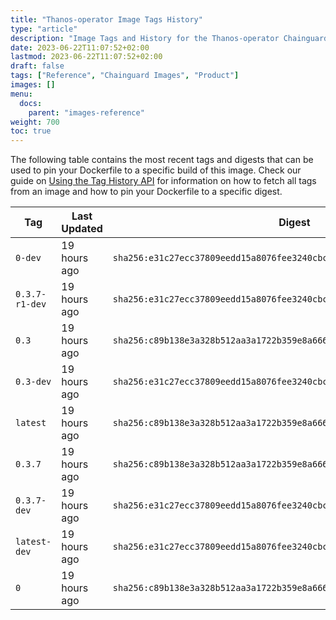 ```yaml
---
title: "Thanos-operator Image Tags History"
type: "article"
description: "Image Tags and History for the Thanos-operator Chainguard Image"
date: 2023-06-22T11:07:52+02:00
lastmod: 2023-06-22T11:07:52+02:00
draft: false
tags: ["Reference", "Chainguard Images", "Product"]
images: []
menu:
  docs:
    parent: "images-reference"
weight: 700
toc: true
---
```


The following table contains the most recent tags and digests that can be used to pin your Dockerfile to a specific build of this image. Check our guide on [Using the Tag History API](/chainguard/chainguard-images/using-the-tag-history-api/) for information on how to fetch all tags from an image and how to pin your Dockerfile to a specific digest.

| Tag            | Last Updated | Digest                                                                    |
|----------------|--------------|---------------------------------------------------------------------------|
| `0-dev`        | 19 hours ago | `sha256:e31c27ecc37809eedd15a8076fee3240cbc7d57d6d1c4cf3f5d1239daeec986b` |
| `0.3.7-r1-dev` | 19 hours ago | `sha256:e31c27ecc37809eedd15a8076fee3240cbc7d57d6d1c4cf3f5d1239daeec986b` |
| `0.3`          | 19 hours ago | `sha256:c89b138e3a328b512aa3a1722b359e8a666357997c8c3b46c0eb34d377cbceb4` |
| `0.3-dev`      | 19 hours ago | `sha256:e31c27ecc37809eedd15a8076fee3240cbc7d57d6d1c4cf3f5d1239daeec986b` |
| `latest`       | 19 hours ago | `sha256:c89b138e3a328b512aa3a1722b359e8a666357997c8c3b46c0eb34d377cbceb4` |
| `0.3.7`        | 19 hours ago | `sha256:c89b138e3a328b512aa3a1722b359e8a666357997c8c3b46c0eb34d377cbceb4` |
| `0.3.7-dev`    | 19 hours ago | `sha256:e31c27ecc37809eedd15a8076fee3240cbc7d57d6d1c4cf3f5d1239daeec986b` |
| `latest-dev`   | 19 hours ago | `sha256:e31c27ecc37809eedd15a8076fee3240cbc7d57d6d1c4cf3f5d1239daeec986b` |
| `0`            | 19 hours ago | `sha256:c89b138e3a328b512aa3a1722b359e8a666357997c8c3b46c0eb34d377cbceb4` |
